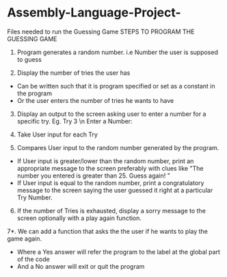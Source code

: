 # Assembly-Language-Project-
Files needed to run the Guessing Game
STEPS TO PROGRAM THE GUESSING GAME

1. Program generates a random number. i.e Number the user is supposed to guess
 
2. Display the number of tries the user has
- Can be written such that it is program specified or set as a constant in the program 
- Or the user enters the number of tries he wants to have

3. Display an output to the screen asking user to enter a number for a specific try. Eg. Try 3 \n Enter a Number:

4. Take User input for each Try

5. Compares User input to the random number generated by the program.
- If User input is greater/lower than the random number, print an appropriate message to the screen preferably with clues like "The number you entered is greater than 25. Guess again! "
- If User input is equal to the random number, print a congratulatory message to the screen saying the user guessed it right at a particular Try Number.

6. If the number of Tries is exhausted, display a sorry message to the screen optionally with a play again function.

7*.  We can add a function that asks the the user if he wants to play the game again.
- Where a Yes answer will refer the program to the label at the global part of the code
- And a No answer will exit or quit the program
